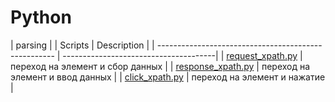 Python
==================
|                                                    parsing                                   |
| Scripts                                              | Description                           |
| ---------------------------------------------------- | --------------------------------------|
| [request_xpath.py](parsing/request_xpath.py)         | переход на элемент и сбор данных      |
| [response_xpath.py](parsing/response_xpath.py)       | переход на элемент и ввод данных      |
| [click_xpath.py](parsing/click_xpath.py)             | переход на элемент и нажатие          |
